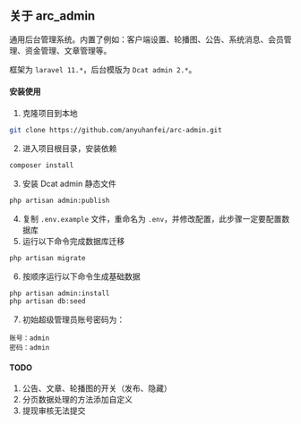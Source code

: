 ## 关于 arc_admin

通用后台管理系统。内置了例如：客户端设置、轮播图、公告、系统消息、会员管理、资金管理、文章管理等。

框架为 `laravel 11.*`，后台模版为 `Dcat admin 2.*`。


#### 安装使用

1. 克隆项目到本地
```bash
git clone https://github.com/anyuhanfei/arc-admin.git
```
2. 进入项目根目录，安装依赖
```bash
composer install
```
3. 安装 Dcat admin 静态文件
```bash
php artisan admin:publish
```
4. 复制 `.env.example` 文件，重命名为 `.env`，并修改配置，此步骤一定要配置数据库
5. 运行以下命令完成数据库迁移
```bash
php artisan migrate
```
6. 按顺序运行以下命令生成基础数据
```bash
php artisan admin:install
php artisan db:seed
```
7. 初始超级管理员账号密码为：
```
账号：admin
密码：admin
```

#### TODO
1. 公告、文章、轮播图的开关（发布、隐藏）
2. 分页数据处理的方法添加自定义
3. 提现审核无法提交